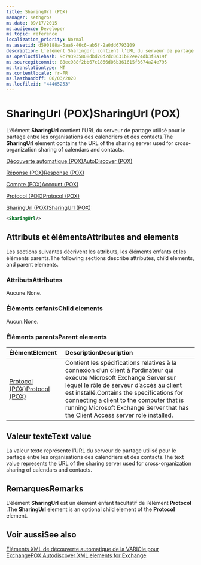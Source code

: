 ```yaml
---
title: SharingUrl (POX)
manager: sethgros
ms.date: 09/17/2015
ms.audience: Developer
ms.topic: reference
localization_priority: Normal
ms.assetid: d590188a-5aa6-46c6-ab5f-2a0dd6793109
description: L’élément SharingUrl contient l’URL du serveur de partage utilisé pour le partage entre les organisations des calendriers et des contacts.
ms.openlocfilehash: 9c793935808dbd20d2dc0631b82ee74db3f8a19f
ms.sourcegitcommit: 88ec988f2bb67c1866d06b361615f3674a24e795
ms.translationtype: MT
ms.contentlocale: fr-FR
ms.lasthandoff: 06/03/2020
ms.locfileid: "44465253"
---
```

# <a name="sharingurl-pox"></a><span data-ttu-id="0224e-103">SharingUrl (POX)</span><span class="sxs-lookup"><span data-stu-id="0224e-103">SharingUrl (POX)</span></span>

<span data-ttu-id="0224e-104">L’élément **SharingUrl** contient l’URL du serveur de partage utilisé pour le partage entre les organisations des calendriers et des contacts.</span><span class="sxs-lookup"><span data-stu-id="0224e-104">The **SharingUrl** element contains the URL of the sharing server used for cross-organization sharing of calendars and contacts.</span></span> 
  
[<span data-ttu-id="0224e-105">Découverte automatique (POX)</span><span class="sxs-lookup"><span data-stu-id="0224e-105">AutoDiscover (POX)</span></span>](autodiscover-pox.md)
  
[<span data-ttu-id="0224e-106">Réponse (POX)</span><span class="sxs-lookup"><span data-stu-id="0224e-106">Response (POX)</span></span>](response-pox.md)
  
[<span data-ttu-id="0224e-107">Compte (POX)</span><span class="sxs-lookup"><span data-stu-id="0224e-107">Account (POX)</span></span>](account-pox.md)
  
[<span data-ttu-id="0224e-108">Protocol (POX)</span><span class="sxs-lookup"><span data-stu-id="0224e-108">Protocol (POX)</span></span>](protocol-pox.md)
  
[<span data-ttu-id="0224e-109">SharingUrl (POX)</span><span class="sxs-lookup"><span data-stu-id="0224e-109">SharingUrl (POX)</span></span>](sharingurl-pox.md)
  
```XML
<SharingUrl/>
```

## <a name="attributes-and-elements"></a><span data-ttu-id="0224e-110">Attributs et éléments</span><span class="sxs-lookup"><span data-stu-id="0224e-110">Attributes and elements</span></span>

<span data-ttu-id="0224e-111">Les sections suivantes décrivent les attributs, les éléments enfants et les éléments parents.</span><span class="sxs-lookup"><span data-stu-id="0224e-111">The following sections describe attributes, child elements, and parent elements.</span></span>
  
### <a name="attributes"></a><span data-ttu-id="0224e-112">Attributs</span><span class="sxs-lookup"><span data-stu-id="0224e-112">Attributes</span></span>

<span data-ttu-id="0224e-113">Aucune.</span><span class="sxs-lookup"><span data-stu-id="0224e-113">None.</span></span>
  
### <a name="child-elements"></a><span data-ttu-id="0224e-114">Éléments enfants</span><span class="sxs-lookup"><span data-stu-id="0224e-114">Child elements</span></span>

<span data-ttu-id="0224e-115">Aucun.</span><span class="sxs-lookup"><span data-stu-id="0224e-115">None.</span></span>
  
### <a name="parent-elements"></a><span data-ttu-id="0224e-116">Éléments parents</span><span class="sxs-lookup"><span data-stu-id="0224e-116">Parent elements</span></span>

|<span data-ttu-id="0224e-117">**Élément**</span><span class="sxs-lookup"><span data-stu-id="0224e-117">**Element**</span></span>|<span data-ttu-id="0224e-118">**Description**</span><span class="sxs-lookup"><span data-stu-id="0224e-118">**Description**</span></span>|
|:-----|:-----|
|[<span data-ttu-id="0224e-119">Protocol (POX)</span><span class="sxs-lookup"><span data-stu-id="0224e-119">Protocol (POX)</span></span>](protocol-pox.md) <br/> |<span data-ttu-id="0224e-120">Contient les spécifications relatives à la connexion d’un client à l’ordinateur qui exécute Microsoft Exchange Server sur lequel le rôle de serveur d’accès au client est installé.</span><span class="sxs-lookup"><span data-stu-id="0224e-120">Contains the specifications for connecting a client to the computer that is running Microsoft Exchange Server that has the Client Access server role installed.</span></span>  <br/> |
   
## <a name="text-value"></a><span data-ttu-id="0224e-121">Valeur texte</span><span class="sxs-lookup"><span data-stu-id="0224e-121">Text value</span></span>

<span data-ttu-id="0224e-122">La valeur texte représente l’URL du serveur de partage utilisé pour le partage entre les organisations des calendriers et des contacts.</span><span class="sxs-lookup"><span data-stu-id="0224e-122">The text value represents the URL of the sharing server used for cross-organization sharing of calendars and contacts.</span></span>
  
## <a name="remarks"></a><span data-ttu-id="0224e-123">Remarques</span><span class="sxs-lookup"><span data-stu-id="0224e-123">Remarks</span></span>

<span data-ttu-id="0224e-124">L’élément **SharingUrl** est un élément enfant facultatif de l’élément **Protocol** .</span><span class="sxs-lookup"><span data-stu-id="0224e-124">The **SharingUrl** element is an optional child element of the **Protocol** element.</span></span> 
  
## <a name="see-also"></a><span data-ttu-id="0224e-125">Voir aussi</span><span class="sxs-lookup"><span data-stu-id="0224e-125">See also</span></span>



[<span data-ttu-id="0224e-126">Éléments XML de découverte automatique de la VARIOle pour Exchange</span><span class="sxs-lookup"><span data-stu-id="0224e-126">POX Autodiscover XML elements for Exchange</span></span>](pox-autodiscover-xml-elements-for-exchange.md)

